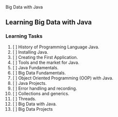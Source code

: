 Big Data with Java

## Learning Big Data with Java

### Learning Tasks

1. [ ] History of Programming Language Java.
2. [ ] Installing Java.
3. [ ] Creating the First Application.
4. [ ] Tools and the market for Java.
5. [ ] Java Fundamentals.
6. [ ] Big Data Fundamentals.
7. [ ] Object Oriented Programming (OOP) with Java.
8. [ ] Java Projects.
9. [ ] Error handling and recording.
10. [ ] Collections and generics.
11. [ ] Threads.
12. [ ] Big Data with Java.
13. [ ] Big Data Projects
